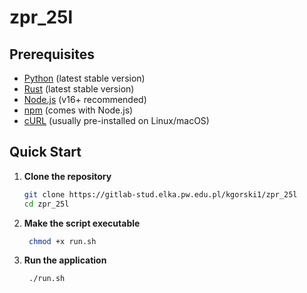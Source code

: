 # zpr_25l



## Prerequisites

- [Python](https://www.python.org/downloads/) (latest stable version)
- [Rust](https://www.rust-lang.org/tools/install) (latest stable version)
- [Node.js](https://nodejs.org/) (v16+ recommended)
- [npm](https://www.npmjs.com/) (comes with Node.js)
- [cURL](https://curl.se/) (usually pre-installed on Linux/macOS)


## Quick Start

1. **Clone the repository**
   ```bash
   git clone https://gitlab-stud.elka.pw.edu.pl/kgorski1/zpr_25l
   cd zpr_25l

2. **Make the script executable**
   ```bash
    chmod +x run.sh

3. **Run the application**
   ```bash
    ./run.sh
